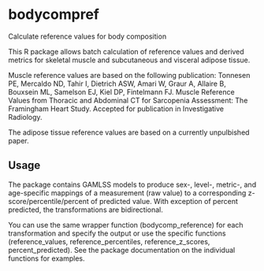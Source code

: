 # bodycompref
Calculate reference values for body composition

This R package allows batch calculation of reference values and derived metrics for skeletal muscle and subcutaneous and visceral adipose tissue.

Muscle reference values are based on the following publication:
Tonnesen PE, Mercaldo ND, Tahir I, Dietrich ASW, Amari W, Graur A, Allaire B, Bouxsein ML, Samelson EJ, Kiel DP, Fintelmann FJ. Muscle Reference Values from Thoracic and Abdominal CT for Sarcopenia Assessment: The Framingham Heart Study. Accepted for publication in Investigative Radiology.

The adipose tissue reference values are based on a currently unpulbished paper.

## Usage
The package contains GAMLSS models to produce sex-, level-, metric-, and age-specific mappings of a measurement (raw value) to a corresponding z-score/percentile/percent of predicted value. With exception of percent predicted, the transformations are bidirectional.

You can use the same wrapper function (bodycomp_reference) for each transformation and specify the output or use the specific functions (reference_values, reference_percentiles, reference_z_scores, percent_predicted). See the package documentation on the individual functions for examples.
